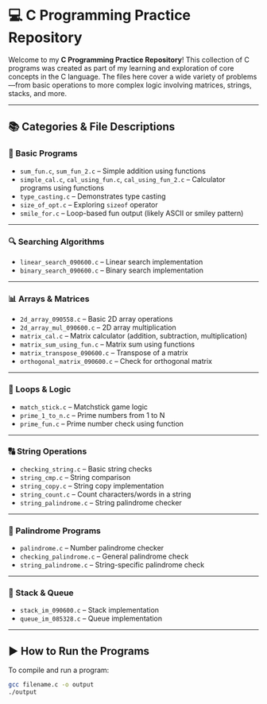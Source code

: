 # 💻 C Programming Practice Repository

Welcome to my **C Programming Practice Repository**! This collection of C programs was created as part of my learning and exploration of core concepts in the C language. The files here cover a wide variety of problems—from basic operations to more complex logic involving matrices, strings, stacks, and more.

---

## 📚 Categories & File Descriptions

### 🔢 Basic Programs
- `sum_fun.c`, `sum_fun_2.c` – Simple addition using functions
- `simple_cal.c`, `cal_using_fun.c`, `cal_using_fun_2.c` – Calculator programs using functions
- `type_casting.c` – Demonstrates type casting
- `size_of_opt.c` – Exploring `sizeof` operator
- `smile_for.c` – Loop-based fun output (likely ASCII or smiley pattern)

---

### 🔍 Searching Algorithms
- `linear_search_090600.c` – Linear search implementation
- `binary_search_090600.c` – Binary search implementation

---

### 📊 Arrays & Matrices
- `2d_array_090558.c` – Basic 2D array operations
- `2d_array_mul_090600.c` – 2D array multiplication
- `matrix_cal.c` – Matrix calculator (addition, subtraction, multiplication)
- `matrix_sum_using_fun.c` – Matrix sum using functions
- `matrix_transpose_090600.c` – Transpose of a matrix
- `orthogonal_matrix_090600.c` – Check for orthogonal matrix

---

### 🔁 Loops & Logic
- `match_stick.c` – Matchstick game logic
- `prime_1_to_n.c` – Prime numbers from 1 to N
- `prime_fun.c` – Prime number check using function

---

### 🔠 String Operations
- `checking_string.c` – Basic string checks
- `string_cmp.c` – String comparison
- `string_copy.c` – String copy implementation
- `string_count.c` – Count characters/words in a string
- `string_palindrome.c` – String palindrome checker

---

### 🔁 Palindrome Programs
- `palindrome.c` – Number palindrome checker
- `checking_palindrome.c` – General palindrome check
- `string_palindrome.c` – String-specific palindrome check

---

### 🧮 Stack & Queue
- `stack_im_090600.c` – Stack implementation
- `queue_im_085328.c` – Queue implementation

---

## ▶️ How to Run the Programs

To compile and run a program:

```bash
gcc filename.c -o output
./output
